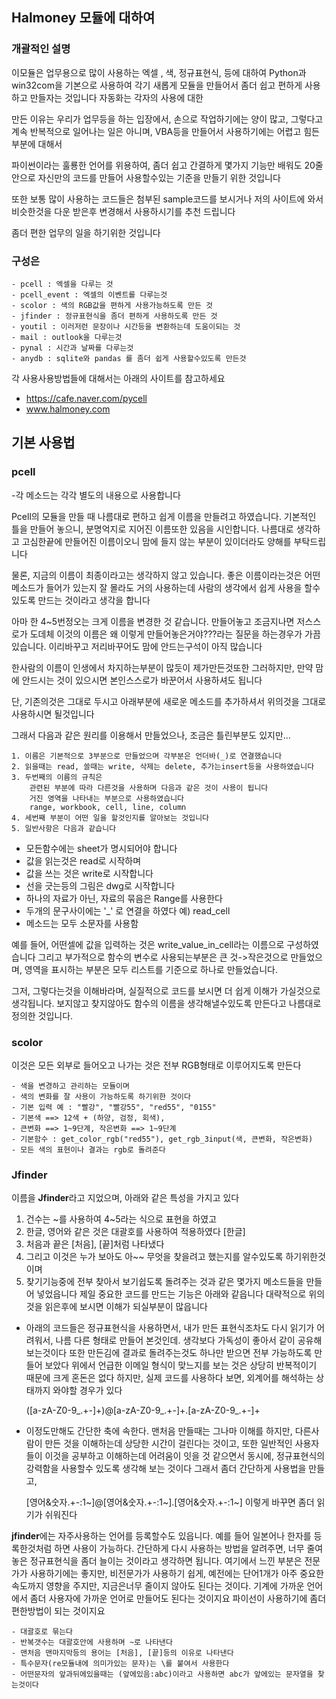 ## Halmoney 모듈에 대하여
### 개괄적인 설명
이모듈은 업무용으로 많이 사용하는 엑셀 , 색, 정규표현식, 등에 대하여 Python과 win32com을 기본으로 사용하여 각기 새롭게 모듈을 만들어서 좀더 쉽고 편하게 사용하고 만들자는 것입니다
자동화는 각자의 사용에 대한  

만든 이유는 우리가 업무등을 하는 입장에서, 손으로 작업하기에는 양이 많고, 그렇다고
계속 반복적으로 일어나는 일은 아니며, VBA등을 만들어서 사용하기에는 어렵고 힘든 부분에 대해서

파이썬이라는 훌룡한 언어를 위용하여, 좀더 쉽고 간결하게 몇가지 기능만 배워도 20줄안으로 자신만의 코드를
만들어 사용할수있는 기준을 만들기 위한 것입니다

또한 보통 많이 사용하는 코드들은 첨부된 sample코드를 보시거나 저의 사이트에 와서 비슷한것을 다운 받은후
변경해서 사용하시기를 추천 드립니다

좀더 편한 업무의 일을 하기위한 것입니다

### 구성은 

    - pcell : 엑셀을 다루는 것
    - pcell_event : 엑셀의 이벤트를 다루는것
    - scolor : 색의 RGB값을 편하게 사용가능하도록 만든 것
    - jfinder : 정규표현식을 좀더 편하게 사용하도록 만든 것
    - youtil : 이러저런 문장이나 시간등을 변환하는데 도움이되는 것
    - mail : outlook을 다루는것
    - pynal : 시간과 날짜를 다루는것
    - anydb : sqlite와 pandas 를 좀더 쉽게 사용할수있도록 만든것

각 사용사용방법들에 대해서는 아래의 사이트를 참고하세요

* https://cafe.naver.com/pycell
* www.halmoney.com


## 기본 사용법
### pcell
-각 메소드는 각각 별도의 내용으로 사용합니다

Pcell의 모듈을 만들 때 나름대로 편하고 쉽게 이름을 만들려고 하였습니다. 기본적인 틀을 만들어 놓으니, 분명억지로 지어진 이름또한 있음을 시인합니다. 나름대로 생각하고 고심한끝에 만들어진 이름이오니 맘에 들지 않는 부분이 있이더라도 양해를 부탁드립니다

물론, 지금의 이름이 최종이라고는 생각하지 않고 있습니다. 좋은 이름이라는것은 어떤 메소드가 들어가 있는지 잘 몰라도 거의 사용하는데 사람의 생각에서 쉽게 사용을 할수 있도록 만드는 것이라고 생각을 합니다

아마 한 4~5번정오는 크게 이름을 변경한 것 같습니다. 만들어놓고 조금지나면 저스스로가 도데체 이것의 이름은 왜 이렇게 만들어놓은거야???라는 질문을 하는경우가 가끔있습니다. 이리바꾸고 저리바꾸어도 맘에 안드는구석이 아직 많습니다

한사람의 이름이 인생에서 차지하는부분이 많듯이 제가만든것또한 그러하지만, 만약 맘에 안드시는 것이 있으시면 본인스스로가 바꾼어서 사용하셔도 됩니다

단, 기존의것은 그대로 두시고 아래부분에 새로운 메소드를 추가하셔서 위의것을 그대로 사용하시면 될것입니다

그래서 다음과 같은 원리를 이용해서 만들었으나, 조금은 틀린부분도 있지만…

	1. 이름은 기본적으로 3부분으로 만들었으며 각부분은 언더바(_)로 연결했습니다
	2. 읽을때는 read, 쓸때는 write, 삭제는 delete, 추가는insert등을 사용하였습니다
	3. 두번째의 이름의 규칙은
		관련된 부분에 따라 다른것을 사용하며 다음과 같은 것이 사용이 됩니다
		거진 영역을 나타내는 부분으로 사용하였습니다
		range, workbook, cell, line, column
	4. 세번째 부분이 어떤 일을 할것인지를 알아보는 것입니다
	5. 일반사항은 다음과 같습니다

-	모든함수에는 sheet가 명시되어야 합니다
-	값을 읽는것은 read로 시작하며
-	값을 쓰는 것은 write로 시작합니다
-	선을 긋는등의 그림은 dwg로 시작합니다
-	하나의 자료가 아닌, 자료의 묶음은 Range를 사용한다
-	두개의 문구사이에는 '_' 로 연결을 하였다 예) read_cell
-	메소드는 모두 소문자를 사용함

예를 들어, 어떤셀에 값을 입력하는 것은 write_value_in_cell라는 이름으로 구성하였습니다
그리고 부가적으로 함수의 변수로 사용되는부분은 큰 것->작은것으로 만들었으며, 영역을 표시하는 부분은 모두 리스트를 기준으로 하나로 만들었습니다.

그저, 그렇다는것을 이해바라며, 실질적으로 코드를 보시면 더 쉽게 이해가 가실것으로 생각됩니다.
보지않고 찾지않아도 함수의 이름을 생각해낼수있도록 만든다고 나름대로 정의한 것입니다.

### scolor
이것은 모든 외부로 들어오고 나가는 것은 전부 RGB형태로 이루어지도록 만든다

    - 색을 변경하고 관리하는 모듈이며
    - 색의 변화를 잘 사용이 가능하도록 하기위한 것이다
    - 기본 입력 예 : "빨강", "빨강55", "red55", "0155"
    - 기본색 ==> 12색 + (하양, 검정, 회색),
    - 큰변화 ==> 1~9단계, 작은변화 ==> 1~9단계
    - 기본함수 : get_color_rgb("red55"), get_rgb_3input(색, 큰변화, 작은변화)
    - 모든 색의 표현이나 결과는 rgb로 돌려준다

### Jfinder
이름을 **Jfinder**라고 지었으며, 아래와 같은 특성을 가지고 있다

1. 건수는 ~를 사용하여 4~5라는 식으로 표현을 하였고
2. 한글, 영어와 같은 것은 대괄호를 사용하여 적용하였다 [한글]
3. 처음과 끝은 [처음], [끝]처럼 나타냈다
4. 그리고 이것은 누가 보아도 아~~ 무엇을 찾을려고 했는지를 알수있도록 하기위한것이며
5. 찾기기능중에 전부 찾아서 보기쉽도록 돌려주는 것과 같은 몇가지 메소드들을 만들어 넣었읍니다
제일 중요한 코드를 만드는 기능은 아래와 같읍니다
대략적으로 위의것을 읽은후에 보시면 이해가 되실부분이 많읍니다

* 아래의 코드들은 정규표현식을 사용하면서, 내가 만든 표현식조차도 다시 읽기가 어려워서, 나름 다른 형태로 만들어 본것인데. 생각보다 가독성이 좋아서 같이 공유해보는것이다
또한 만든김에 결과로 돌려주는것도 하나만 받으면 전부 가능하도록 만들어 보았다
위에서 언급한 이메일 형식이 맞느지를 보는 것은 상당히 반복적이기 때문에 크게 혼돈은 없다
하지만, 실제 코드를 사용하다 보면, 외계어를 해석하는 상태까지 와야할 경우가 있다


    ([a-zA-Z0-9_.+-]+)@[a-zA-Z0-9_.+-]+\.[a-zA-Z0-9_.+-]+

* 이정도만해도 간단한 축에 속한다. 맨처음 만들때는 그나마 이해를 하지만, 다른사람이 만든 것을 이해하는데 상당한 시간이 걸린다는 것이고, 또한 일반적인 사용자들이 이것을 공부하고 이해하는데 어려움이 잇을 것 같으면서 동시에, 정규표현식의 강력함을 사용할수 있도록 생각해 보는 것이다
그래서 좀더 간단하게 사용법을 만들고,


    [영어&숫자.+-:1~]@[영어&숫자.+-:1~]\.[영어&숫자.+-:1~]
이렇게 바꾸면 좀더 읽기가 쉬워진다

**jfinder**에는 자주사용하는 언어를 등록할수도 있읍니다. 예를 들어 일본어나 한자를 등록한것처럼 하면 사용이 가능하다.
간단하게 다시 사용하는 방법을 알려주면, 너무 줄여놓은 정규표현식을 좀더 늘이는 것이라고 생각하면 됩니다. 여기에서 느낀 부분은 전문가가 사용하기에는 좋지만, 비전문가가 사용하기 쉽게, 예전에는 단어1개가 아주 중요한 속도까지 영향을 주지만, 지금은너무 줄이지 않아도 된다는 것이다. 기계에 가까운 언어에서 좀더 사용자에 가까운 언어로 만들어도 된다는 것이지요
파이선이 사용하기에 좀더 편한방법이 되는 것이지요

    - 대괄호로 묶는다
    - 반복갯수는 대괄호안에 사용하며 ~로 나타낸다
    - 맨처음 맨마지막등의 용어는 [처음], [끝]등의 이유로 나타낸다 
    - 특수문자(re모듈내에 의미가있는 문자)는 \를 붙여서 사용한다
    - 어떤문자의 앞과뒤에있을때는 (앞에있음:abc)이라고 사용하면 abc가 앞에있는 문자열을 찾는것이다